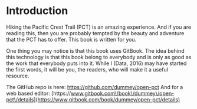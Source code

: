 # Introduction

Hiking the Pacific Crest Trail \(PCT\) is an amazing experience. And if you are reading this, then you are probably tempted by the beauty and adventure that the PCT has to offer. This book is written for you.

One thing you may notice is that this book uses GitBook. The idea behind this technology is that this book belong to everybody and is only as good as the work that everybody puts into it. While I \(Data, 2016\) may have started the first words, it will be you, the readers, who will make it a useful resource.

The GitHub repo is here: [https:\/\/github.com\/dummey\/open-pct](https://github.com/dummey/open-pct)
And for a web based editor: [https:\/\/www.gitbook.com\/book\/dummey\/open-pct\/details](https://www.gitbook.com/book/dummey/open-pct/details)





